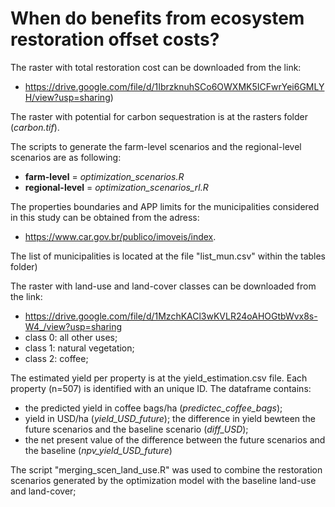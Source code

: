 # When do benefits from ecosystem restoration offset costs?

The raster with total restoration cost can be downloaded from the link:
- https://drive.google.com/file/d/1IbrzknuhSCo6OWXMK5ICFwrYei6GMLYH/view?usp=sharing)

The raster with potential for carbon sequestration is at the rasters folder (*carbon.tif*).

The scripts to generate the farm-level scenarios and the regional-level scenarios are as following: 
- **farm-level** = *optimization_scenarios.R*
- **regional-level** = *optimization_scenarios_rl.R*

The properties boundaries and APP limits for the municipalities considered in this study can be obtained from the adress: 
- https://www.car.gov.br/publico/imoveis/index. 

The list of municipalities is located at the file "list_mun.csv" within the tables folder)

The raster with land-use and land-cover classes can be downloaded from the link: 
- https://drive.google.com/file/d/1MzchKACl3wKVLR24oAHOGtbWvx8s-W4_/view?usp=sharing
 - class 0: all other uses;
 - class 1: natural vegetation;
 - class 2: coffee;

The estimated yield per property is at the yield_estimation.csv file. Each property (n=507) is identified with an unique ID. The dataframe contains: 

- the predicted yield in coffee bags/ha (*predictec_coffee_bags*); 
- yield in USD/ha (*yield_USD_future*); the difference in yield bewteen the future scenarios and the baseline scenario (*diff_USD*); 
- the net present value of the difference between the future scenarios and the baseline (*npv_yield_USD_future*)

The script "merging_scen_land_use.R" was used to combine the restoration scenarios generated by the optimization model with the baseline land-use and land-cover;
